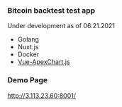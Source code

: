 ### Bitcoin backtest test app
Under development as of 06.21.2021

- Golang
- Nuxt.js
- Docker
- [Vue-ApexChart.js](https://apexcharts.com/docs/vue-charts/)

### Demo Page 
http://3.113.23.60:8001/
